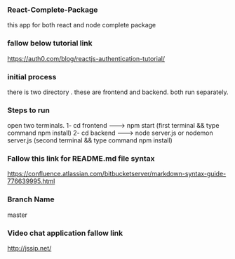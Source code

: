 ### React-Complete-Package
this app for both react and node complete package

### fallow below tutorial link
https://auth0.com/blog/reactjs-authentication-tutorial/

### initial process
there is two directory . these are frontend and backend. both run separately.

### Steps to run

open two terminals. 
1- cd frontend ---> npm start           (first terminal && type command npm install)
2- cd backend  ---> node server.js  or nodemon server.js  (second terminal && type command npm install)

### Fallow this link for README.md file syntax
https://confluence.atlassian.com/bitbucketserver/markdown-syntax-guide-776639995.html

### Branch Name
master

### Video chat application fallow link

http://jssip.net/